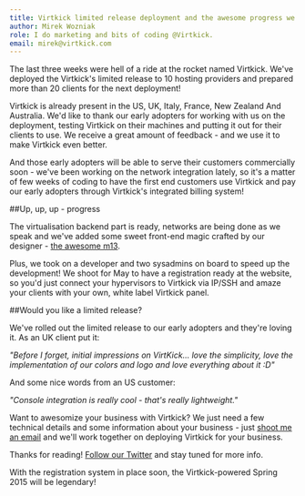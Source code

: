 ```yaml
---
title: Virtkick limited release deployment and the awesome progress we've made
author: Mirek Wozniak
role: I do marketing and bits of coding @Virtkick.
email: mirek@virtkick.com
---
```


The last three weeks were hell of a ride at the rocket named Virtkick. We've deployed the Virtkick's limited release to 10 hosting providers and prepared more than 20 clients for the next deployment! 

Virtkick is already present in the US, UK, Italy, France, New Zealand And Australia. We'd like to thank our early adopters for working with us on the deployment, testing Virtkick on their machines and putting it out for their clients to use. We receive a great amount of feedback - and we use it to make Virtkick even better. 

And those early adopters will be able to serve their customers commercially soon - we've been working on the network integration lately, so it's a matter of few weeks of coding to have the first  end customers use Virtkick and pay our early adopters through Virtkick's integrated billing system! 

##Up, up, up - progress

The virtualisation backend part is ready, networks are being done as we speak and we've added some sweet front-end magic crafted by our designer - [the awesome m13](https://www.virtkick.com/people.html). 

Plus, we took on a developer and two sysadmins on board to speed up the development! We shoot for May to have a registration ready at the website, so you'd just connect your hypervisors to Virtkick via IP/SSH and amaze your clients with your own, white label Virtkick panel. 

##Would you like a limited release?

We've rolled out the limited release to our early adopters and they're loving it. As an UK client put it:

*"Before I forget, initial impressions on VirtKick... love the simplicity, love the implementation of our colors and logo and love everything about it :D"*

And some nice words from an US customer:

*"Console integration is really cool - that's really lightweight."*

Want to awesomize your business with Virtkick? We just need a few technical details and some information about your business -  just [shoot me an email](mailto:mirek@virtkick.com) and we'll work together on deploying Virtkick for your business.


Thanks for reading! [Follow our Twitter](http://twitter.com/virtkick) and stay tuned for more info.

With the registration system in place soon, the Virtkick-powered Spring 2015 will be legendary! 




